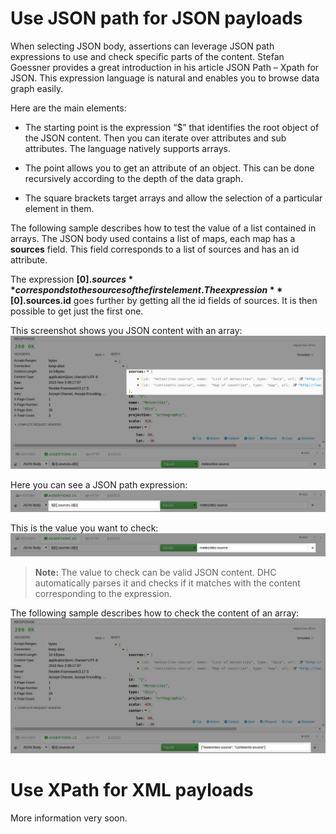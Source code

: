 # Use JSON path for JSON payloads

When selecting JSON body, assertions can leverage JSON path expressions to use and check specific parts of the content. Stefan Goessner provides a great introduction in his article JSON Path – Xpath for JSON. This expression language is natural and enables you to browse data graph easily.

Here are the main elements:

- The starting point is the expression “$” that identifies the root object of the JSON content. Then you can iterate over attributes and sub attributes. The language natively supports arrays.

- The point allows you to get an attribute of an object. This can be done recursively according to the depth of the data graph.

- The square brackets target arrays and allow the selection of a particular element in them.

The following sample describes how to test the value of a list contained in arrays. The JSON body used contains a list of maps, each map has a **sources** field. This field corresponds to a list of sources and has an id attribute.

The expression **$[0].sources** corresponds to the sources of the first element. The expression **$[0].sources.id** goes further by getting all the id fields of sources. It is then possible to get just the first one.


This screenshot shows you JSON content with an array:
![JSON content with array](images/09-json-content-array.jpg "JSON content with array")

Here you can see a JSON path expression:
![JSON path expression](images/09-json-path-expression.jpg "JSON path expression")

This is the value you want to check:
![JSON content with array](images/09-json-value.jpg "JSON content with array")

>**Note:**
The value to check can be valid JSON content. DHC automatically parses it and checks if it matches with the content corresponding to the expression.

The following sample describes how to check the content of an array:
![JSON value](images/10-json-value.jpg "JSON value")

# Use XPath for XML payloads

More information very soon.
